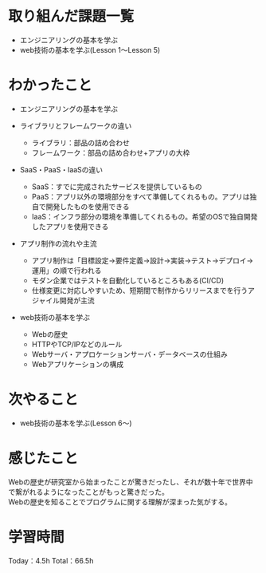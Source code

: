 # 取り組んだ課題一覧
- エンジニアリングの基本を学ぶ
- web技術の基本を学ぶ(Lesson 1〜Lesson 5)

# わかったこと
- エンジニアリングの基本を学ぶ
 - ライブラリとフレームワークの違い
 	- ライブラリ：部品の詰め合わせ
	- フレームワーク：部品の詰め合わせ+アプリの大枠
 - SaaS・PaaS・IaaSの違い
 	- SaaS：すでに完成されたサービスを提供しているもの
	- PaaS：アプリ以外の環境部分をすべて準備してくれるもの。アプリは独自で開発したものを使用できる
	- IaaS：インフラ部分の環境を準備してくれるもの。希望のOSで独自開発したアプリを使用できる
 - アプリ制作の流れや主流
 	- アプリ制作は「目標設定→要件定義→設計→実装→テスト→デプロイ→運用」の順で行われる
	- モダン企業ではテストを自動化しているところもある(CI/CD)
 	- 仕様変更に対応しやすいため、短期間で制作からリリースまでを行うアジャイル開発が主流
	
- web技術の基本を学ぶ
	- Webの歴史
	- HTTPやTCP/IPなどのルール
	- Webサーバ・アプロケーションサーバ・データベースの仕組み
	- Webアプリケーションの構成

# 次やること
- web技術の基本を学ぶ(Lesson 6〜)

# 感じたこと
Webの歴史が研究室から始まったことが驚きだったし、それが数十年で世界中で繋がれるようになったことがもっと驚きだった。  
Webの歴史を知ることでプログラムに関する理解が深まった気がする。

# 学習時間
Today：4.5h Total：66.5h
